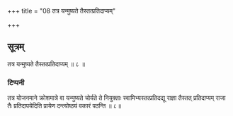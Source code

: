+++
title = "08 तत्र यन्मुष्यते तैस्तत्प्रतिदाप्यम्"

+++
## सूत्रम्
तत्र यन्मुष्यते तैस्तत्प्रतिदाप्यम् ॥ ८ ॥  
### टिप्पनी
तत्र योजनमाने क्रोशमात्रे वा यन्मुष्यते चोर्यते ते नियुक्ताः स्वामिभ्यस्तत्प्रतिदद्यू राज्ञा तैस्तत् प्रतिदाप्यम् राजा तैः प्रतिदापयेदिति प्रायेण दन्त्योष्ठयं वकारं पठन्ति ॥ ८॥  
